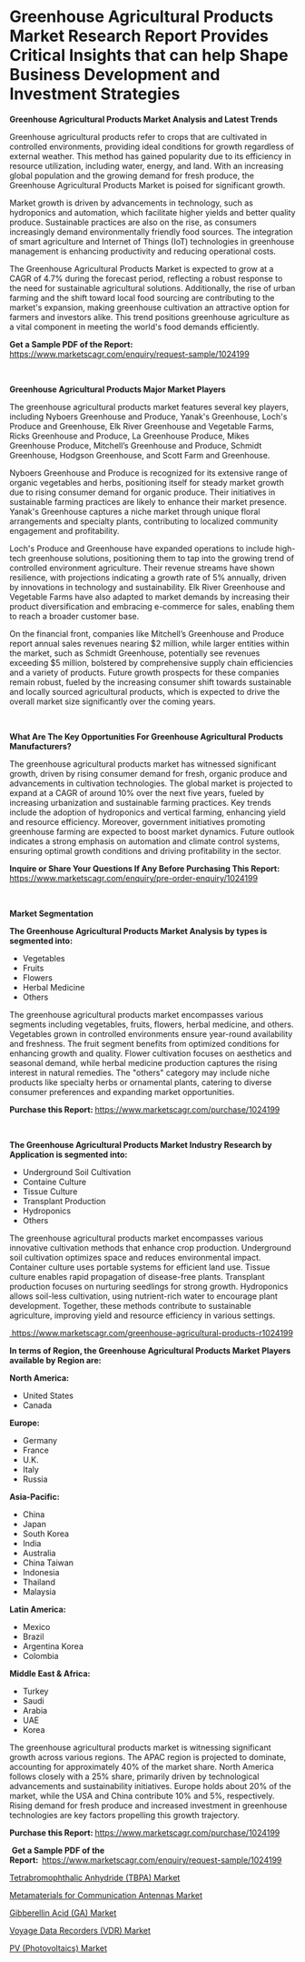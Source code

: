 <p><h1>Greenhouse Agricultural Products Market Research Report Provides Critical Insights that can help Shape Business Development and Investment Strategies</h1></p><p><strong>Greenhouse Agricultural Products Market Analysis and Latest Trends</strong></p>
<p><p>Greenhouse agricultural products refer to crops that are cultivated in controlled environments, providing ideal conditions for growth regardless of external weather. This method has gained popularity due to its efficiency in resource utilization, including water, energy, and land. With an increasing global population and the growing demand for fresh produce, the Greenhouse Agricultural Products Market is poised for significant growth.</p><p>Market growth is driven by advancements in technology, such as hydroponics and automation, which facilitate higher yields and better quality produce. Sustainable practices are also on the rise, as consumers increasingly demand environmentally friendly food sources. The integration of smart agriculture and Internet of Things (IoT) technologies in greenhouse management is enhancing productivity and reducing operational costs.</p><p>The Greenhouse Agricultural Products Market is expected to grow at a CAGR of 4.7% during the forecast period, reflecting a robust response to the need for sustainable agricultural solutions. Additionally, the rise of urban farming and the shift toward local food sourcing are contributing to the market's expansion, making greenhouse cultivation an attractive option for farmers and investors alike. This trend positions greenhouse agriculture as a vital component in meeting the world's food demands efficiently.</p></p>
<p><strong>Get a Sample PDF of the Report:&nbsp;</strong> <a href="https://www.marketscagr.com/enquiry/request-sample/1024199?utm_campaign=1177&utm_medium=2&utm_source=Github&utm_content=ia&utm_term=11102024&utm_id=greenhouse-agricultural-products">https://www.marketscagr.com/enquiry/request-sample/1024199</a></p>
<p>&nbsp;</p>
<p><strong>Greenhouse Agricultural Products Major Market Players</strong></p>
<p><p>The greenhouse agricultural products market features several key players, including Nyboers Greenhouse and Produce, Yanak's Greenhouse, Loch's Produce and Greenhouse, Elk River Greenhouse and Vegetable Farms, Ricks Greenhouse and Produce, La Greenhouse Produce, Mikes Greenhouse Produce, Mitchell’s Greenhouse and Produce, Schmidt Greenhouse, Hodgson Greenhouse, and Scott Farm and Greenhouse. </p><p>Nyboers Greenhouse and Produce is recognized for its extensive range of organic vegetables and herbs, positioning itself for steady market growth due to rising consumer demand for organic produce. Their initiatives in sustainable farming practices are likely to enhance their market presence. Yanak's Greenhouse captures a niche market through unique floral arrangements and specialty plants, contributing to localized community engagement and profitability.</p><p>Loch's Produce and Greenhouse have expanded operations to include high-tech greenhouse solutions, positioning them to tap into the growing trend of controlled environment agriculture. Their revenue streams have shown resilience, with projections indicating a growth rate of 5% annually, driven by innovations in technology and sustainability. Elk River Greenhouse and Vegetable Farms have also adapted to market demands by increasing their product diversification and embracing e-commerce for sales, enabling them to reach a broader customer base.</p><p>On the financial front, companies like Mitchell’s Greenhouse and Produce report annual sales revenues nearing $2 million, while larger entities within the market, such as Schmidt Greenhouse, potentially see revenues exceeding $5 million, bolstered by comprehensive supply chain efficiencies and a variety of products. Future growth prospects for these companies remain robust, fueled by the increasing consumer shift towards sustainable and locally sourced agricultural products, which is expected to drive the overall market size significantly over the coming years.</p></p>
<p>&nbsp;</p>
<p><strong>What Are The Key Opportunities For Greenhouse Agricultural Products Manufacturers?</strong></p>
<p><p>The greenhouse agricultural products market has witnessed significant growth, driven by rising consumer demand for fresh, organic produce and advancements in cultivation technologies. The global market is projected to expand at a CAGR of around 10% over the next five years, fueled by increasing urbanization and sustainable farming practices. Key trends include the adoption of hydroponics and vertical farming, enhancing yield and resource efficiency. Moreover, government initiatives promoting greenhouse farming are expected to boost market dynamics. Future outlook indicates a strong emphasis on automation and climate control systems, ensuring optimal growth conditions and driving profitability in the sector.</p></p>
<p><strong>Inquire or Share Your Questions If Any Before Purchasing This Report:</strong> <a href="https://www.marketscagr.com/enquiry/pre-order-enquiry/1024199?utm_campaign=1177&utm_medium=2&utm_source=Github&utm_content=ia&utm_term=11102024&utm_id=greenhouse-agricultural-products">https://www.marketscagr.com/enquiry/pre-order-enquiry/1024199</a></p>
<p>&nbsp;</p>
<p><strong>Market Segmentation</strong></p>
<p><strong>The Greenhouse Agricultural Products Market Analysis by types is segmented into:</strong></p>
<p><ul><li>Vegetables</li><li>Fruits</li><li>Flowers</li><li>Herbal Medicine</li><li>Others</li></ul></p>
<p><p>The greenhouse agricultural products market encompasses various segments including vegetables, fruits, flowers, herbal medicine, and others. Vegetables grown in controlled environments ensure year-round availability and freshness. The fruit segment benefits from optimized conditions for enhancing growth and quality. Flower cultivation focuses on aesthetics and seasonal demand, while herbal medicine production captures the rising interest in natural remedies. The "others" category may include niche products like specialty herbs or ornamental plants, catering to diverse consumer preferences and expanding market opportunities.</p></p>
<p><strong>Purchase this Report:&nbsp;</strong><a href="https://www.marketscagr.com/purchase/1024199?utm_campaign=1177&utm_medium=2&utm_source=Github&utm_content=ia&utm_term=11102024&utm_id=greenhouse-agricultural-products">https://www.marketscagr.com/purchase/1024199</a></p>
<p>&nbsp;</p>
<p><strong>The Greenhouse Agricultural Products Market Industry Research by Application is segmented into:</strong></p>
<p><ul><li>Underground Soil Cultivation</li><li>Containe Culture</li><li>Tissue Culture</li><li>Transplant Production</li><li>Hydroponics</li><li>Others</li></ul></p>
<p><p>The greenhouse agricultural products market encompasses various innovative cultivation methods that enhance crop production. Underground soil cultivation optimizes space and reduces environmental impact. Container culture uses portable systems for efficient land use. Tissue culture enables rapid propagation of disease-free plants. Transplant production focuses on nurturing seedlings for strong growth. Hydroponics allows soil-less cultivation, using nutrient-rich water to encourage plant development. Together, these methods contribute to sustainable agriculture, improving yield and resource efficiency in various settings.</p></p>
<p><a href="https://www.marketscagr.com/greenhouse-agricultural-products-r1024199?utm_campaign=1177&utm_medium=2&utm_source=Github&utm_content=ia&utm_term=11102024&utm_id=greenhouse-agricultural-products">&nbsp;https://www.marketscagr.com/greenhouse-agricultural-products-r1024199</a></p>
<p><strong>In terms of Region, the Greenhouse Agricultural Products Market Players available by Region are:</strong></p>
<p>
    <p> <strong> North America: </strong>
        <ul>
            <li>United States</li>
            <li>Canada</li>
        </ul>
        </p> 
    <p> <strong> Europe: </strong>
        <ul>
            <li>Germany</li>
            <li>France</li>
            <li>U.K.</li>
            <li>Italy</li>
            <li>Russia</li>
        </ul>
        </p> 
    <p> <strong> Asia-Pacific: </strong>
        <ul>
            <li>China</li>
            <li>Japan</li>
            <li>South Korea</li>
            <li>India</li>
            <li>Australia</li>
            <li>China Taiwan</li>
            <li>Indonesia</li>
            <li>Thailand</li>
            <li>Malaysia</li>
        </ul>
        </p> 
    <p> <strong> Latin America: </strong>
        <ul>
            <li>Mexico</li>
            <li>Brazil</li>
            <li>Argentina Korea</li>
            <li>Colombia</li>
        </ul>
        </p> 
    <p> <strong> Middle East & Africa: </strong>
        <ul>
            <li>Turkey</li>
            <li>Saudi</li>
            <li>Arabia</li>
            <li>UAE</li>
            <li>Korea</li>
        </ul>
    </p>
    </p>
<p><p>The greenhouse agricultural products market is witnessing significant growth across various regions. The APAC region is projected to dominate, accounting for approximately 40% of the market share. North America follows closely with a 25% share, primarily driven by technological advancements and sustainability initiatives. Europe holds about 20% of the market, while the USA and China contribute 10% and 5%, respectively. Rising demand for fresh produce and increased investment in greenhouse technologies are key factors propelling this growth trajectory.</p></p>
<p><strong>Purchase this Report: </strong><a href="https://www.marketscagr.com/purchase/1024199?utm_campaign=1177&utm_medium=2&utm_source=Github&utm_content=ia&utm_term=11102024&utm_id=greenhouse-agricultural-products">https://www.marketscagr.com/purchase/1024199</a></p>
<p>&nbsp;<strong>Get a Sample PDF of the Report:&nbsp;&nbsp;</strong><a href="https://www.marketscagr.com/enquiry/request-sample/1024199?utm_campaign=1177&utm_medium=2&utm_source=Github&utm_content=ia&utm_term=11102024&utm_id=greenhouse-agricultural-products">https://www.marketscagr.com/enquiry/request-sample/1024199</a></p>
<p><strong></strong></p>
<p><p><a href="https://www.linkedin.com/pulse/analyzing-tetrabromophthalic-anhydride-tbpa-market-dynamics-shm2c?utm_campaign=1177&utm_medium=2&utm_source=Github&utm_content=ia&utm_term=11102024&utm_id=greenhouse-agricultural-products">Tetrabromophthalic Anhydride (TBPA) Market</a></p><p><a href="https://issuu.com/reportprime-2/docs/metamaterials-for-communication-ant_ce0d3d113ca0b0?utm_campaign=1177&utm_medium=2&utm_source=Github&utm_content=ia&utm_term=11102024&utm_id=greenhouse-agricultural-products">Metamaterials for Communication Antennas Market</a></p><p><a href="https://www.linkedin.com/pulse/gibberellin-acid-ga-market-drivers-challenges-forecast-2024-2031-0dpfc?utm_campaign=1177&utm_medium=2&utm_source=Github&utm_content=ia&utm_term=11102024&utm_id=greenhouse-agricultural-products">Gibberellin Acid (GA) Market</a></p><p><a href="https://www.linkedin.com/pulse/voyage-data-recorders-vdr-market-forecasts-trends-impact-npqce?utm_campaign=1177&utm_medium=2&utm_source=Github&utm_content=ia&utm_term=11102024&utm_id=greenhouse-agricultural-products">Voyage Data Recorders (VDR) Market</a></p><p><a href="https://www.linkedin.com/pulse/key-drivers-pv-photovoltaics-market-trends-future-outlook-yu9ye?utm_campaign=1177&utm_medium=2&utm_source=Github&utm_content=ia&utm_term=11102024&utm_id=greenhouse-agricultural-products">PV (Photovoltaics) Market</a></p></p>